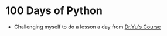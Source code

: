 # 100 Days of Python
- Challenging myself to do a lesson a day from [Dr.Yu's Course](https://digitalu.udemy.com/course/100-days-of-code/learn/lecture/23154980?start=15#overview)
